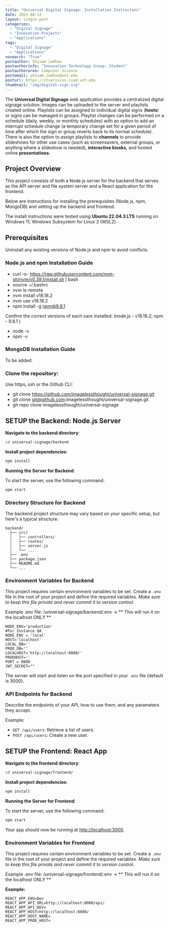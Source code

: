 ```yaml
---
title: "Universal Digital Signage: Installation Instructons"
date: 2023-08-12
layout: single-post
categories:
  - "Digital Signage"
  - "Innovation Projects"
  - "Applications"
tags: 
  - "Digital Signage"
  - "Applications"
nosearch: "True"
postauthor: Shivam Jadhav
postauthorinfo: "Innovation Technology Group: Student"
postauthorarea: Computer Science
postemail: shivam.jadhav@unt.edu
posturl: https://itservices.cvad.unt.edu
thumbnail: "img/digital-sign.svg"
---
```

The **Universal Digital Signage** web application provides a centralized digital signage solution. Images can be uploaded to the server and playlists created online.  Playlists can be assigned to individual digital signs (**hosts**) or signs can be managed in groups. Playlist changes can be performed on a schedule (daily, weekly, or monthly schedules) with an option to add an *interrupt* schedule change (a temporary change set for a given period of time after which the sign or group reverts back to its normal schedule).  There is also the option to assign playlists to **channels** to provide slideshows for other use cases (such as screensavers, external groups, or anythng where a slideshow is needed), **interactive kiosks**, and hosted online **presentations**.   
<!--more-->
## Project Overview

This project consists of both a Node.js server for the backend that serves as the API server and file system server and a React application for the frontend.  

Below are instructions for installing the prerequisites (Node.js, npm, MongoDB) and setting up the backend and frontend.

The install instructions were tested using **Ubuntu 22.04.3 LTS** running on Windows 11, Windows Subsystem for Linux 2 (WSL2).

## Prerequisites

Uninstall any existing versions of Node.js and npm to avoid conflicts.

### Node.js and npm Installation Guide  
     
- curl -o- https://raw.githubusercontent.com/nvm-sh/nvm/v0.39.1/install.sh | bash  
- source ~/.bashrc
- nvm ls-remote
- nvm install v18.18.2
- nvm use v18.18.2
- npm install -g npm@9.8.1

Confirm the correct versions of each oare installed: (node.js - v18.18.2; npm - 9.8.1 )

- node -v 
- npm -v

### MongoDB Installation Guide

To be added.

### Clone the repository:

Use https, ssh or the Github CLI:
- git clone https://github.com/imagelessthought/universal-signage.git
- git clone git@github.com:imagelessthought/universal-signage.git
- gh repo clone imagelessthought/universal-signage
  
## SETUP the Backend: Node.js Server

**Navigate to the backend directory**:

   ```sh
   cd universal-signage/backend
   ```

**Install project dependencies**:

   ```sh
   npm install
   ```

**Running the Server for Backend**:

To start the server, use the following command:

```sh
npm start
```

### Directory Structure for Backend

The backend project structure may vary based on your specific setup, but here's a typical structure:

```
backend/
  ├── src/
  │   ├── controllers/
  │   ├── routes/
  │   ├── server.js
  │   └── ...
  ├── .env
  ├── package.json
  ├── README.md
  └── ...
```
### Environment Variables for Backend
This project requires certain environment variables to be set. Create a `.env` file in the root of your project and define the required variables. *Make sure to keep this file private and never commit it to version control*. 

Example .env file: /universal-signage/backend/.env -> ** This will run it on the localhost ONLY **
```  
NODE_ENV='production'  
#For Instance QA  
NODE_ENV = 'local'  
HOST='localhost'  
LOCAL_DB=''  
PROD_DB=''  
LOCALHOST='http://localhost:8080/'  
PRODHOST=''  
PORT = 8080  
JWT_SECRET=""   
```

The server will start and listen on the port specified in your `.env` file (default is 3000).

### API Endpoints for Backend

Describe the endpoints of your API, how to use them, and any parameters they accept.

Example:

- `GET /api/users`: Retrieve a list of users.
- `POST /api/users`: Create a new user.

## SETUP the Frontend: React App

**Navigate to the frontend directory**:

```sh
cd universal-signage/frontend/
```

**Install project dependencies**:

```sh
npm install
```

**Running the Server for Frontend**:

To start the server, use the following command:

```sh
npm start
```

Your app should now be running at [http://localhost:3000](http://localhost:3000).

### Environment Variables for Frontend

This project requires certain environment variables to be set. Create a `.env` file in the root of your project and define the required variables. *Make sure to keep this file private and never commit it to version control*. 

Example .env file: /universal-signage/frontend/.env -> ** This will run it on the localhost ONLY **

**Example:**
```  
REACT_APP_ENV=Dev  
REACT_APP_API_URL=http://localhost:8080/api/  
REACT_APP_API_DEV=  
REACT_APP_HOST=http://localhost:8080/  
REACT_APP_HOST_NAME=  
REACT_APP_PROD_HOST=  
